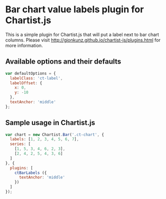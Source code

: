 # Bar chart value labels plugin for Chartist.js

This is a simple plugin for Chartist.js that will put a label next to bar chart columns.
Please visit http://gionkunz.github.io/chartist-js/plugins.html for more information.


## Available options and their defaults

```javascript
var defaultOptions = {
  labelClass: 'ct-label',
  labelOffset: {
    x: 0,
    y: -10
  },
  textAnchor: 'middle'
};
```

## Sample usage in Chartist.js

```javascript
var chart = new Chartist.Bar('.ct-chart', {
  labels: [1, 2, 3, 4, 5, 6, 7],
  series: [
    [1, 5, 3, 4, 6, 2, 3],
    [2, 4, 2, 5, 4, 3, 6]
  ]
}, {
  plugins: [
    ctBarLabels ({
      textAnchor: 'middle'
    })
  ]
});
```
